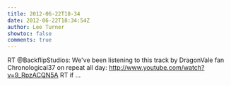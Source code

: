 ```yaml
---
title: 2012-06-22T18-34
date: 2012-06-22T18:34:54Z
author: Lee Turner
showtoc: false
comments: true
---
```


RT @BackflipStudios: We've been listening to this track by DragonVale fan Chronological37 on repeat all day: http://www.youtube.com/watch?v=9_RpzACQN5A RT if  ...

